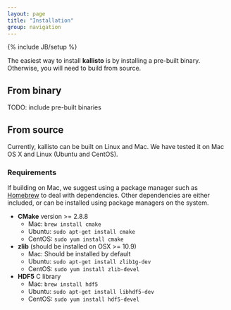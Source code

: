 ```yaml
---
layout: page
title: "Installation"
group: navigation
---
```


{% include JB/setup %}

The easiest way to install __kallisto__ is by installing a pre-built binary.
Otherwise, you will need to build from source.

## From binary

TODO: include pre-built binaries

## From source

Currently, kallisto can be built on Linux and Mac. We have tested it on Mac OS
X and Linux (Ubuntu and CentOS).

### Requirements

If building on Mac, we suggest using a package manager such as
[Homebrew](http://brew.sh) to deal with dependencies. Other dependencies are
either included, or can be installed using package managers on the system.

- __CMake__ version >= 2.8.8
    - Mac: `brew install cmake`
    - Ubuntu: `sudo apt-get install cmake`
    - CentOS: `sudo yum install cmake`
- __zlib__ (should be installed on OSX >= 10.9)
    - Mac: Should be installed by default
    - Ubuntu: `sudo apt-get install zlib1g-dev`
    - CentOS: `sudo yum install zlib-devel`
- __HDF5__ C library
    - Mac: `brew install hdf5`
    - Ubuntu: `sudo apt-get install libhdf5-dev`
    - CentOS: `sudo yum install hdf5-devel`

